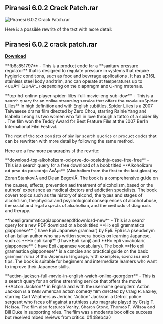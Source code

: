 ## Piranesi 6.0.2 Crack Patch.rar

 
![Piranesi 6.0.2 Crack Patch.rar](https://encrypted-tbn2.gstatic.com/images?q=tbn:ANd9GcS5JRHoc5pOrQvhN1UwdwvvKd_uR0WvqDy4arGH-wcv4_1_obz01hXngtDk)

 
Here is a possible rewrite of the text with more detail:
 
## Piranesi 6.0.2 crack patch.rar


[**Download**](https://www.google.com/url?q=https%3A%2F%2Furlca.com%2F2tKeoE&sa=D&sntz=1&usg=AOvVaw3ov3yZPovCDF0xAO3Snuui)

  
\*\*fb6c851797\*\* - This is a product code for a \*\*sanitary pressure regulator\*\* that is designed to regulate pressure in systems that require hygienic conditions, such as food and beverage applications . It has a 316L stainless steel body and trim, and can operate at temperatures up to 400Â°F (204Â°C) depending on the diaphragm and O-ring materials.
  
\*\*top-hd-online-player-spider-lilies-full-movie-eng-sub-dow\*\* - This is a search query for an online streaming service that offers the movie \*\*Spider Lilies\*\* in high definition and with English subtitles. Spider Lilies is a 2007 Taiwanese drama film directed by Zero Chou, starring Rainie Yang and Isabella Leong as two women who fall in love through a tattoo of a spider lily . The film won the Teddy Award for Best Feature Film at the 2007 Berlin International Film Festival.
  
The rest of the text consists of similar search queries or product codes that can be rewritten with more detail by following the same method.

Here are a few more paragraphs of the rewrite:
  
\*\*download-top-alkoholizam-od-prve-do-poslednje-case-free-free\*\* - This is a search query for a free download of a book titled \*\*Alkoholizam od prve do poslednje ÄaÅ¡e\*\* (Alcoholism from the first to the last glass) by Zoran StankoviÄ and Dejan BegoviÄ. The book is a comprehensive guide on the causes, effects, prevention and treatment of alcoholism, based on the authors' experience as medical doctors and addiction specialists. The book covers topics such as the history of alcohol, the types and stages of alcoholism, the physical and psychological consequences of alcohol abuse, the social and legal aspects of alcoholism, and the methods of diagnosis and therapy.
  
\*\*hoepligrammaticagiapponesepdfdownload-new\*\* - This is a search query for a new PDF download of a book titled \*\*Ho epli grammatica giapponese\*\* (I have Epli Japanese grammar) by Epli. Epli is a pseudonym of an Italian author who has written several books on learning Japanese, such as \*\*Ho epli kanji\*\* (I have Epli kanji) and \*\*Ho epli vocabolario giapponese\*\* (I have Epli Japanese vocabulary). The book \*\*Ho epli grammatica giapponese\*\* is a concise and practical guide on the basic grammar rules of the Japanese language, with examples, exercises and tips. The book is suitable for beginners and intermediate learners who want to improve their Japanese skills.
  
\*\*action-jackson-full-movie-in-english-watch-online-georgderr\*\* - This is a search query for an online streaming service that offers the movie \*\*Action Jackson\*\* in English and with the username georgderr. Action Jackson is a 1988 American action comedy film directed by Craig R. Baxley, starring Carl Weathers as Jericho \"Action\" Jackson, a Detroit police sergeant who faces off against a ruthless auto magnate played by Craig T. Nelson. The film also features Vanity, Sharon Stone, Thomas F. Wilson and Bill Duke in supporting roles. The film was a moderate box office success but received mixed reviews from critics.
 0f148eb4a0
